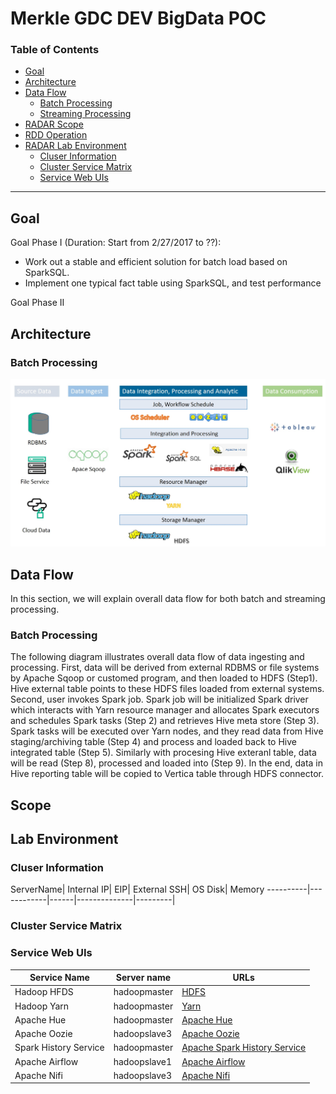 # Merkle GDC DEV BigData POC

### Table of Contents

* <a href="#Goal">Goal</a>
* <a href="#Architecture">Architecture</a>
* <a href="#Data Flow">Data Flow</a>
    * <a href="#Batch Processing">Batch Processing</a>
    * <a href="#Streaming Processing">Streaming Processing</a>
* <a href="#RADAR Scope">RADAR Scope</a>
* <a href="#RDD Operation">RDD Operation</a>
* <a href="#RADAR Lab Environment">RADAR Lab Environment</a>
   * <a href="#Cluser Information">Cluser Information</a>
   * <a href="#Cluster Service Matrix">Cluster Service Matrix</a>
   * <a href="#Service Web UIs">Service Web UIs</a>


---

<a name="Goal"></a>


## Goal
Goal Phase I (Duration: Start from 2/27/2017 to ??):
* Work out a stable and efficient solution for batch load based on SparkSQL.
* Implement one typical fact table using SparkSQL, and test performance

Goal Phase II 


<a name="Architecture"></a>
## Architecture
### Batch Processing
![Batch Processing](./images/batching_architecture.jpg)

<a name="Data Flow"></a>
## Data Flow
In this section, we will explain overall data flow for both batch and streaming processing.
<a name="Batch Processing"></a>
### Batch Processing
The following diagram illustrates overall data flow of data ingesting and processing. First, data will be derived from external RDBMS or file systems by Apache Sqoop or customed program, and then loaded to HDFS (Step1). Hive external table points to these HDFS files loaded from external systems. Second, user invokes Spark job. Spark job will be initialized Spark driver which interacts with Yarn resource manager and allocates Spark executors and schedules Spark tasks (Step 2) and retrieves Hive meta store (Step 3). Spark tasks will be executed over Yarn nodes, and they read data from Hive staging/archiving table (Step 4) and process and loaded back to Hive integrated table (Step 5). Similarly with procesing Hive exteranl table, data will be read (Step 8), processed and loaded into (Step 9). In the end, data in Hive reporting table will be copied to Vertica table through HDFS connector.

<a name="Scope"></a>
## Scope


<a name="Lab Environment"></a>
## Lab Environment

<a name="Cluser Information"></a>
### Cluser Information

ServerName|	Internal IP|	EIP|	External SSH|	OS	Disk|	Memory
----------|------------|------|--------------|---------|



<a name="Cluster Service Matrix"></a>
### Cluster Service Matrix


<a name="Service Web UIs"></a>
### Service Web UIs
Service Name | Server name		| URLs
-------------|----------------|-----------
Hadoop HFDS| hadoopmaster	|[HDFS](http://16.152.119.10:50070/dfshealth.html)
Hadoop Yarn| hadoopmaster	| [Yarn](http://16.152.119.10:8088/)
Apache Hue| hadoopmaster	|[Apache Hue](http://16.152.119.10:8000/beeswax)
Apache Oozie| hadoopslave3	|[Apache Oozie](http://16.152.119.13:11000/oozie/)
Spark History Service| hadoopmaster	|[Apache Spark History Service](http://16.152.119.10:18080/)
Apache Airflow| hadoopslave1	|[Apache Airflow](http://16.152.119.8:4080/)
Apache Nifi| hadoopslave3	|[Apache Nifi](http://16.152.119.13:8880/nifi/)

